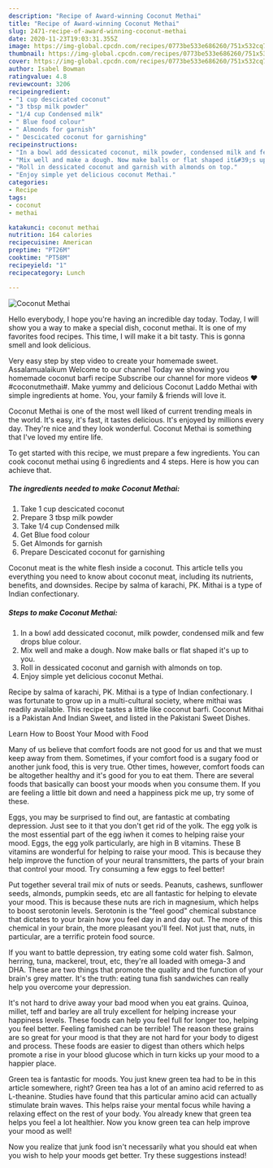 ```yaml
---
description: "Recipe of Award-winning Coconut Methai"
title: "Recipe of Award-winning Coconut Methai"
slug: 2471-recipe-of-award-winning-coconut-methai
date: 2020-11-23T19:03:31.355Z
image: https://img-global.cpcdn.com/recipes/0773be533e686260/751x532cq70/coconut-methai-recipe-main-photo.jpg
thumbnail: https://img-global.cpcdn.com/recipes/0773be533e686260/751x532cq70/coconut-methai-recipe-main-photo.jpg
cover: https://img-global.cpcdn.com/recipes/0773be533e686260/751x532cq70/coconut-methai-recipe-main-photo.jpg
author: Isabel Bowman
ratingvalue: 4.8
reviewcount: 3206
recipeingredient:
- "1 cup descicated coconut"
- "3 tbsp milk powder"
- "1/4 cup Condensed milk"
- " Blue food colour"
- " Almonds for garnish"
- " Descicated coconut for garnishing"
recipeinstructions:
- "In a bowl add dessicated coconut, milk powder, condensed milk and few drops blue colour."
- "Mix well and make a dough. Now make balls or flat shaped it&#39;s up to you."
- "Roll in dessicated coconut and garnish with almonds on top."
- "Enjoy simple yet delicious coconut Methai."
categories:
- Recipe
tags:
- coconut
- methai

katakunci: coconut methai 
nutrition: 164 calories
recipecuisine: American
preptime: "PT26M"
cooktime: "PT58M"
recipeyield: "1"
recipecategory: Lunch

---
```



![Coconut Methai](https://img-global.cpcdn.com/recipes/0773be533e686260/751x532cq70/coconut-methai-recipe-main-photo.jpg)

Hello everybody, I hope you're having an incredible day today. Today, I will show you a way to make a special dish, coconut methai. It is one of my favorites food recipes. This time, I will make it a bit tasty. This is gonna smell and look delicious.

Very easy step by step video to create your homemade sweet. Assalamualaikum Welcome to our channel Today we showing you homemade coconut barfi recipe Subscribe our channel for more videos ♥️ #coconutmethai#. Make yummy and delicious Coconut Laddo Methai with simple ingredients at home. You, your family &amp; friends will love it.

Coconut Methai is one of the most well liked of current trending meals in the world. It's easy, it's fast, it tastes delicious. It's enjoyed by millions every day. They're nice and they look wonderful. Coconut Methai is something that I've loved my entire life.


To get started with this recipe, we must prepare a few ingredients. You can cook coconut methai using 6 ingredients and 4 steps. Here is how you can achieve that.

<!--inarticleads1-->

##### The ingredients needed to make Coconut Methai:

1. Take 1 cup descicated coconut
1. Prepare 3 tbsp milk powder
1. Take 1/4 cup Condensed milk
1. Get  Blue food colour
1. Get  Almonds for garnish
1. Prepare  Descicated coconut for garnishing


Coconut meat is the white flesh inside a coconut. This article tells you everything you need to know about coconut meat, including its nutrients, benefits, and downsides. Recipe by salma of karachi, PK. Mithai is a type of Indian confectionary. 

<!--inarticleads2-->

##### Steps to make Coconut Methai:

1. In a bowl add dessicated coconut, milk powder, condensed milk and few drops blue colour.
1. Mix well and make a dough. Now make balls or flat shaped it&#39;s up to you.
1. Roll in dessicated coconut and garnish with almonds on top.
1. Enjoy simple yet delicious coconut Methai.


Recipe by salma of karachi, PK. Mithai is a type of Indian confectionary. I was fortunate to grow up in a multi-cultural society, where mithai was readily available. This recipe tastes a little like coconut barfi. Coconut Mithai is a Pakistan And Indian Sweet, and listed in the Pakistani Sweet Dishes. 

Learn How to Boost Your Mood with Food


Many of us believe that comfort foods are not good for us and that we must keep away from them. Sometimes, if your comfort food is a sugary food or another junk food, this is very true. Other times, however, comfort foods can be altogether healthy and it's good for you to eat them. There are several foods that basically can boost your moods when you consume them. If you are feeling a little bit down and need a happiness pick me up, try some of these.

Eggs, you may be surprised to find out, are fantastic at combating depression. Just see to it that you don't get rid of the yolk. The egg yolk is the most essential part of the egg iwhen it comes to helping raise your mood. Eggs, the egg yolk particularly, are high in B vitamins. These B vitamins are wonderful for helping to raise your mood. This is because they help improve the function of your neural transmitters, the parts of your brain that control your mood. Try consuming a few eggs to feel better!

Put together several trail mix of nuts or seeds. Peanuts, cashews, sunflower seeds, almonds, pumpkin seeds, etc are all fantastic for helping to elevate your mood. This is because these nuts are rich in magnesium, which helps to boost serotonin levels. Serotonin is the "feel good" chemical substance that dictates to your brain how you feel day in and day out. The more of this chemical in your brain, the more pleasant you'll feel. Not just that, nuts, in particular, are a terrific protein food source.

If you want to battle depression, try eating some cold water fish. Salmon, herring, tuna, mackerel, trout, etc, they're all loaded with omega-3 and DHA. These are two things that promote the quality and the function of your brain's grey matter. It's the truth: eating tuna fish sandwiches can really help you overcome your depression. 

It's not hard to drive away your bad mood when you eat grains. Quinoa, millet, teff and barley are all truly excellent for helping increase your happiness levels. These foods can help you feel full for longer too, helping you feel better. Feeling famished can be terrible! The reason these grains are so great for your mood is that they are not hard for your body to digest and process. These foods are easier to digest than others which helps promote a rise in your blood glucose which in turn kicks up your mood to a happier place.

Green tea is fantastic for moods. You just knew green tea had to be in this article somewhere, right? Green tea has a lot of an amino acid referred to as L-theanine. Studies have found that this particular amino acid can actually stimulate brain waves. This helps raise your mental focus while having a relaxing effect on the rest of your body. You already knew that green tea helps you feel a lot healthier. Now you know green tea can help improve your mood as well!

Now you realize that junk food isn't necessarily what you should eat when you wish to help your moods get better. Try  these suggestions  instead!

